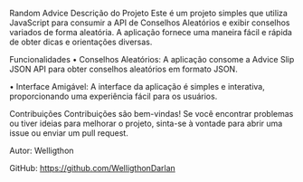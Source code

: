 Random Advice
Descrição do Projeto Este é um projeto simples que utiliza JavaScript para consumir a API de Conselhos Aleatórios e exibir conselhos variados de forma aleatória. A aplicação fornece uma maneira fácil e rápida de obter dicas e orientações diversas.

Funcionalidades • Conselhos Aleatórios: A aplicação consome a Advice Slip JSON API para obter conselhos aleatórios em formato JSON.

• Interface Amigável: A interface da aplicação é simples e interativa, proporcionando uma experiência fácil para os usuários.

Contribuições Contribuições são bem-vindas! Se você encontrar problemas ou tiver ideias para melhorar o projeto, sinta-se à vontade para abrir uma issue ou enviar um pull request.

Autor: Welligthon

GitHub: https://github.com/WelligthonDarlan

